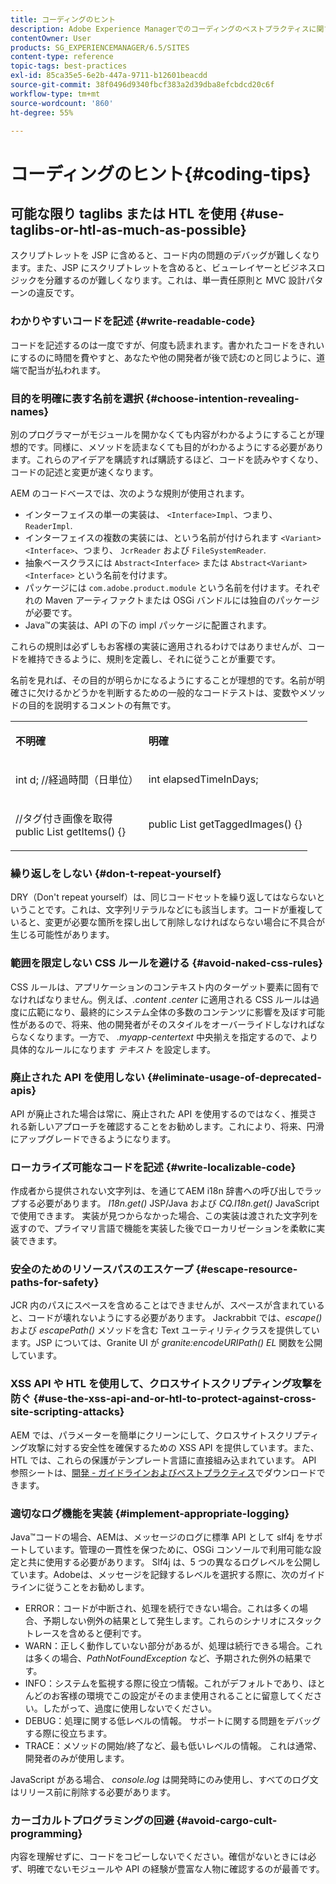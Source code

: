 ```yaml
---
title: コーディングのヒント
description: Adobe Experience Managerでのコーディングのベストプラクティスに関するヒントをいくつか紹介します。
contentOwner: User
products: SG_EXPERIENCEMANAGER/6.5/SITES
content-type: reference
topic-tags: best-practices
exl-id: 85ca35e5-6e2b-447a-9711-b12601beacdd
source-git-commit: 38f0496d9340fbcf383a2d39dba8efcbdcd20c6f
workflow-type: tm+mt
source-wordcount: '860'
ht-degree: 55%

---
```


# コーディングのヒント{#coding-tips}

## 可能な限り taglibs または HTL を使用 {#use-taglibs-or-htl-as-much-as-possible}

スクリプトレットを JSP に含めると、コード内の問題のデバッグが難しくなります。また、JSP にスクリプトレットを含めると、ビューレイヤーとビジネスロジックを分離するのが難しくなります。これは、単一責任原則と MVC 設計パターンの違反です。

### わかりやすいコードを記述 {#write-readable-code}

コードを記述するのは一度ですが、何度も読まれます。書かれたコードをきれいにするのに時間を費やすと、あなたや他の開発者が後で読むのと同じように、道端で配当が払われます。

### 目的を明確に表す名前を選択 {#choose-intention-revealing-names}

別のプログラマーがモジュールを開かなくても内容がわかるようにすることが理想的です。同様に、メソッドを読まなくても目的がわかるようにする必要があります。これらのアイデアを購読すれば購読するほど、コードを読みやすくなり、コードの記述と変更が速くなります。

AEM のコードベースでは、次のような規則が使用されます。


* インターフェイスの単一の実装は、 `<Interface>Impl`、つまり、 `ReaderImpl`.
* インターフェイスの複数の実装には、という名前が付けられます `<Variant><Interface>`、つまり、 `JcrReader` および `FileSystemReader`.
* 抽象ベースクラスには `Abstract<Interface>` または `Abstract<Variant><Interface>` という名前を付けます。
* パッケージには `com.adobe.product.module` という名前を付けます。それぞれの Maven アーティファクトまたは OSGi バンドルには独自のパッケージが必要です。
* Java™の実装は、API の下の impl パッケージに配置されます。


これらの規則は必ずしもお客様の実装に適用されるわけではありませんが、コードを維持できるように、規則を定義し、それに従うことが重要です。

名前を見れば、その目的が明らかになるようにすることが理想的です。名前が明確さに欠けるかどうかを判断するための一般的なコードテストは、変数やメソッドの目的を説明するコメントの有無です。

<table>
 <tbody>
  <tr>
   <td><p><strong>不明確</strong></p> </td>
   <td><p><strong>明確</strong></p> </td>
  </tr>
  <tr>
   <td><p>int d; //経過時間（日単位）</p> </td>
   <td><p>int elapsedTimeInDays;</p> </td>
  </tr>
  <tr>
   <td><p>//タグ付き画像を取得<br /> public List getItems() {}</p> </td>
   <td><p>public List getTaggedImages() {}</p> </td>
  </tr>
 </tbody>
</table>

### 繰り返しをしない  {#don-t-repeat-yourself}

DRY（Don&#39;t repeat yourself）は、同じコードセットを繰り返してはならないということです。これは、文字列リテラルなどにも該当します。コードが重複していると、変更が必要な箇所を探し出して削除しなければならない場合に不具合が生じる可能性があります。

### 範囲を限定しない CSS ルールを避ける {#avoid-naked-css-rules}

CSS ルールは、アプリケーションのコンテキスト内のターゲット要素に固有でなければなりません。例えば、*.content .center* に適用される CSS ルールは過度に広範になり、最終的にシステム全体の多数のコンテンツに影響を及ぼす可能性があるので、将来、他の開発者がそのスタイルをオーバーライドしなければならなくなります。一方で、 *.myapp-centertext* 中央揃えを指定するので、より具体的なルールになります *テキスト* を設定します。

### 廃止された API を使用しない {#eliminate-usage-of-deprecated-apis}

API が廃止された場合は常に、廃止された API を使用するのではなく、推奨される新しいアプローチを確認することをお勧めします。これにより、将来、円滑にアップグレードできるようになります。

### ローカライズ可能なコードを記述 {#write-localizable-code}

作成者から提供されない文字列は、を通じてAEM i18n 辞書への呼び出しでラップする必要があります。 *I18n.get()* JSP/Java および *CQ.I18n.get()* JavaScript で使用できます。 実装が見つからなかった場合、この実装は渡された文字列を返すので、プライマリ言語で機能を実装した後でローカリゼーションを柔軟に実装できます。

### 安全のためのリソースパスのエスケープ {#escape-resource-paths-for-safety}

JCR 内のパスにスペースを含めることはできませんが、スペースが含まれていると、コードが壊れないようにする必要があります。 Jackrabbit では、*escape()* および *escapePath()* メソッドを含む Text ユーティリティクラスを提供しています。JSP については、Granite UI が *granite:encodeURIPath() EL* 関数を公開しています。

### XSS API や HTL を使用して、クロスサイトスクリプティング攻撃を防ぐ {#use-the-xss-api-and-or-htl-to-protect-against-cross-site-scripting-attacks}

AEM では、パラメーターを簡単にクリーンにして、クロスサイトスクリプティング攻撃に対する安全性を確保するための XSS API を提供しています。また、HTL では、これらの保護がテンプレート言語に直接組み込まれています。 API 参照シートは、[開発 - ガイドラインおよびベストプラクティス](/help/sites-developing/dev-guidelines-bestpractices.md)でダウンロードできます。

### 適切なログ機能を実装 {#implement-appropriate-logging}

Java™コードの場合、AEMは、メッセージのログに標準 API として slf4j をサポートしています。管理の一貫性を保つために、OSGi コンソールで利用可能な設定と共に使用する必要があります。 Slf4j は、5 つの異なるログレベルを公開しています。Adobeは、メッセージを記録するレベルを選択する際に、次のガイドラインに従うことをお勧めします。

* ERROR：コードが中断され、処理を続行できない場合。これは多くの場合、予期しない例外の結果として発生します。これらのシナリオにスタックトレースを含めると便利です。
* WARN：正しく動作していない部分があるが、処理は続行できる場合。これは多くの場合、*PathNotFoundException* など、予期された例外の結果です。
* INFO：システムを監視する際に役立つ情報。これがデフォルトであり、ほとんどのお客様の環境でこの設定がそのまま使用されることに留意してください。したがって、過度に使用しないでください。
* DEBUG：処理に関する低レベルの情報。 サポートに関する問題をデバッグする際に役立ちます。
* TRACE：メソッドの開始/終了など、最も低いレベルの情報。 これは通常、開発者のみが使用します。

JavaScript がある場合、 *console.log* は開発時にのみ使用し、すべてのログ文はリリース前に削除する必要があります。

### カーゴカルトプログラミングの回避 {#avoid-cargo-cult-programming}

内容を理解せずに、コードをコピーしないでください。確信がないときには必ず、明確でないモジュールや API の経験が豊富な人物に確認するのが最善です。
